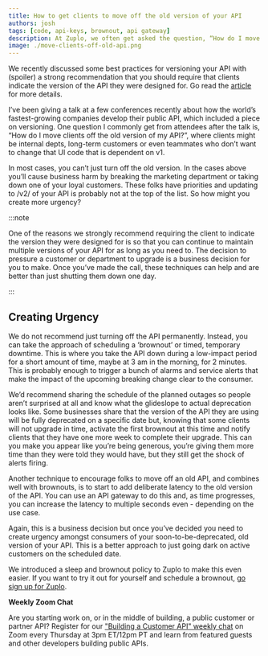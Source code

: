 ```yaml
---
title: How to get clients to move off the old version of your API
authors: josh
tags: [code, api-keys, brownout, api gateway]
description: At Zuplo, we often get asked the question, “How do I move clients off the old version of my API?”. In this post we share techniques we've seen work really well, including using an api gateway for brownouts, for facilitating that transition in a way that works well for you and your clients.
image: ./move-clients-off-old-api.png
---
```


We recently discussed some best practices for versioning your API with (spoiler) a strong recommendation that you should require that clients indicate the version of the API they were designed for. Go read the [article](https://zuplo.com/blog/2022/05/17/how-to-version-an-api) for more details.

I’ve been giving a talk at a few conferences recently about how the world’s fastest-growing companies develop their public API, which included a piece on versioning. One question I commonly get from attendees after the talk is, “How do I move clients off the old version of my API?”, where clients might be internal depts, long-term customers or even teammates who don’t want to change that UI code that is dependent on v1.

In most cases, you can’t just turn off the old version. In the cases above you’ll cause business harm by breaking the marketing department or taking down one of your loyal customers. These folks have priorities and updating to /v2/ of your API is probably not at the top of the list. So how might you create more urgency?

:::note

One of the reasons we strongly recommend requiring the client to indicate the version they were designed for is so that you can continue to maintain multiple versions of your API for as long as you need to. The decision to pressure a customer or department to upgrade is a business decision for you to make. Once you’ve made the call, these techniques can help and are better than just shutting them down one day.

:::

## Creating Urgency

We do not recommend just turning off the API permanently. Instead, you can take the approach of scheduling a ‘brownout’ or timed, temporary downtime. This is where you take the API down during a low-impact period for a short amount of time, maybe at 3 am in the morning, for 2 minutes. This is probably enough to trigger a bunch of alarms and service alerts that make the impact of the upcoming breaking change clear to the consumer.

We’d recommend sharing the schedule of the planned outages so people aren’t surprised at all and know what the glideslope to actual deprecation looks like. Some businesses share that the version of the API they are using will be fully deprecated on a specific date but, knowing that some clients will not upgrade in time, activate the first brownout at this time and notify clients that they have one more week to complete their upgrade. This can you make you appear like you’re being generous, you’re giving them more time than they were told they would have, but they still get the shock of alerts firing.

Another technique to encourage folks to move off an old API, and combines well with brownouts, is to start to add deliberate latency to the old version of the API. You can use an API gateway to do this and, as time progresses, you can increase the latency to multiple seconds even - depending on the use case.

Again, this is a business decision but once you’ve decided you need to create urgency amongst consumers of your soon-to-be-deprecated, old version of your API. This is a better approach to just going dark on active customers on the scheduled date.

We introduced a sleep and brownout policy to Zuplo to make this even easier. If you want to try it out for yourself and schedule a brownout, [go sign up for Zuplo](/docs/overview/).

**Weekly Zoom Chat**

Are you starting work on, or in the middle of building, a public customer or partner API? Register for our ["Building a Customer API" weekly chat](/blog/2022/05/18/building-a-customer-api-weekly-chat-utsav-shah-vanta) on Zoom every Thursday at 3pm ET/12pm PT and learn from featured guests and other developers building public APIs.
